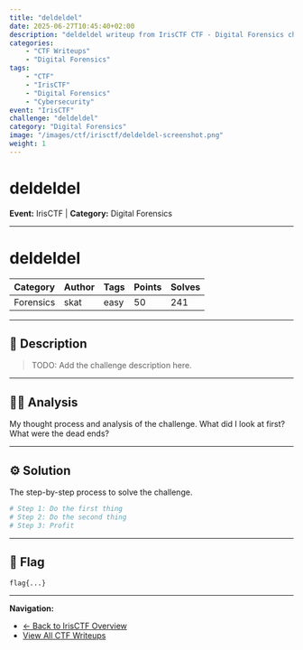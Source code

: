 ```yaml
---
title: "deldeldel"
date: 2025-06-27T10:45:40+02:00
description: "deldeldel writeup from IrisCTF CTF - Digital Forensics challenge"
categories:
    - "CTF Writeups"
    - "Digital Forensics"
tags:
    - "CTF"
    - "IrisCTF"
    - "Digital Forensics"
    - "Cybersecurity"
event: "IrisCTF"
challenge: "deldeldel"
category: "Digital Forensics"
image: "/images/ctf/irisctf/deldeldel-screenshot.png"
weight: 1
---
```


# deldeldel

**Event:** IrisCTF | **Category:** Digital Forensics

---




# deldeldel

| Category | Author | Tags | Points | Solves |
| :--- | :--- | :--- | :--- | :--- |
| Forensics | skat | easy | 50 | 241 |

---

## 📖 Description

> TODO: Add the challenge description here.

---

## 🕵️‍♂️ Analysis

My thought process and analysis of the challenge. What did I look at first? What were the dead ends?

---

## ⚙️ Solution

The step-by-step process to solve the challenge.

```bash
# Step 1: Do the first thing
# Step 2: Do the second thing
# Step 3: Profit
```

---

## 🏁 Flag

```
flag{...}
```

---

**Navigation:**
- [← Back to IrisCTF Overview](/ctf/irisctf/)
- [View All CTF Writeups](/ctf/)
